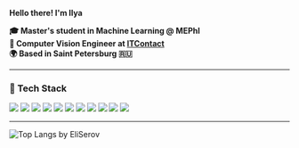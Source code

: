 **Hello there! I'm Ilya**

**🎓 Master's student in Machine Learning @ MEPhI**  
**🤖 Computer Vision Engineer at [ITContact](https://itcontact.ru/)**  
**🌍 Based in Saint Petersburg 🇷🇺**

---

### 🔧 Tech Stack

<p align="left">
  <img src="https://img.shields.io/badge/Python-2E3440?style=for-the-badge&logo=python&logoColor=88C0D0"/>
  <img src="https://img.shields.io/badge/PyTorch-3B4252?style=for-the-badge&logo=pytorch&logoColor=E06F6F"/>
  <img src="https://img.shields.io/badge/TensorFlow-3B4252?style=for-the-badge&logo=tensorflow&logoColor=F9A03C"/>
  <img src="https://img.shields.io/badge/OpenCV-4C566A?style=for-the-badge&logo=opencv&logoColor=5E81AC"/>
  <img src="https://img.shields.io/badge/ONNX-2E3440?style=for-the-badge&logo=onnx&logoColor=8FBCBB"/>
  <img src="https://img.shields.io/badge/TensorRT-3B4252?style=for-the-badge&logo=nvidia&logoColor=A3BE8C"/>
  <img src="https://img.shields.io/badge/Flask-2E3440?style=for-the-badge&logo=flask&logoColor=D8DEE9"/>
  <img src="https://img.shields.io/badge/MLflow-2E3440?style=for-the-badge&logo=mlflow&logoColor=5E81AC"/>
  <img src="https://img.shields.io/badge/Airflow-2E3440?style=for-the-badge&logo=apache-airflow&logoColor=FF0000"/>
  <img src="https://img.shields.io/badge/Docker-3B4252?style=for-the-badge&logo=docker&logoColor=81A1C1"/>
  <img src="https://img.shields.io/badge/Linux-3B4252?style=for-the-badge&logo=linux&logoColor=EBCB8B"/>
</p>


---
<p align="left">
  <img src="https://github-readme-stats.vercel.app/api/top-langs/?username=EliSerov&layout=compact&langs_count=6&theme=dark" alt="Top Langs by EliSerov"/>
</p>
